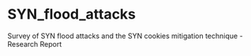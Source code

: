# SYN_flood_attacks
Survey of SYN flood attacks and the SYN cookies mitigation technique - Research Report
